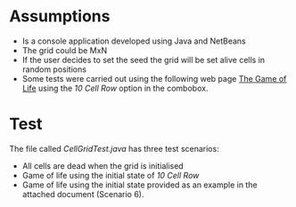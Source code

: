 # Assumptions

- Is a console application developed using Java and NetBeans
- The grid could be MxN
- If the user decides to set the seed the grid will be set alive cells in random positions
- Some tests were carried out using the following web page [The Game of Life](https://bitstorm.org/gameoflife/ ) using the *10 Cell Row* option in the combobox.

# Test
The file called *CellGridTest.java* has three test scenarios:
- All cells are dead when the grid is initialised
- Game of life using the initial state of *10 Cell Row*
- Game of life using the initial state provided as an example in the attached document (Scenario 6).
